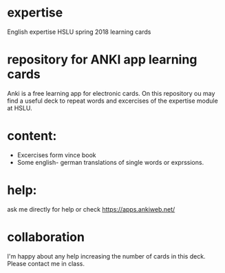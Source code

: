 # expertise
English expertise HSLU spring 2018 learning cards

# repository for ANKI app learning cards
Anki is a free learning app for electronic cards. On this repository ou may find a useful deck to repeat words and excercises of the expertise module at HSLU.

# content:
- Excercises form vince book
- Some english- german translations of single words or exprssions.

# help:
ask me directly for help or check https://apps.ankiweb.net/

# collaboration
I'm happy about any help increasing the number of cards in this deck. Please contact me in class.
